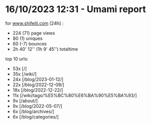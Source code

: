 # 16/10/2023 12:31 - Umami report
for www.shifeiti.com [24h] :

 - 224 (71) page views
 - 80 (1) uniques
 - 60 (-7) bounces
 - 2h 40' 12'' (1h 9' 45'') totaltime


top 10 urls:
 - 53x [/]
 - 35x [/wiki/]
 - 24x [/blog/2023-01-12/]
 - 22x [/blog/2022-12-09/]
 - 18x [/blog/2022-12-22/]
 - 11x [/wiki/tags/%E5%BC%80%E6%BA%90%E5%BA%93/]
 - 9x [/about/]
 - 9x [/blog/2022-05-07/]
 - 6x [/blog/archives/]
 - 6x [/blog/categories/]


